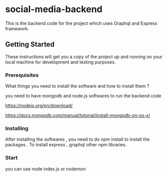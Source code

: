 # social-media-backend
This is the backend code for the project which uses Graphql and Express framework.

## Getting Started

These instructions will get you a copy of the project up and running on your local machine for development and testing purposes.

### Prerequisites

What things you need to install the software and how to install them ?

you need to have mongodb and node.js softwares to run the backend code

https://nodejs.org/en/download/

https://docs.mongodb.com/manual/tutorial/install-mongodb-on-os-x/

### Installing 

After installing the softwares , you need to do npm install to install the packages . To install express , graphql other npm libraries.

### Start 

you can use node index.js or nodemon 
